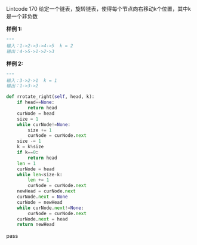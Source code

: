 Lintcode 170
给定一个链表，旋转链表，使得每个节点向右移动k个位置，其中k是一个非负数

**样例 1:**
```python
"""
输入：1->2->3->4->5  k = 2
输出：4->5->1->2->3
```
**样例 2:**
```python
"""
输入：3->2->1  k = 1
输出：1->3->2
```


```python
def rrotate_right(self, head, k):
	if head==None:
		return head
	curNode = head
	size = 1
	while curNode!=None:
		size += 1
		curNode = curNode.next
	size -= 1
	k = k%size
	if k==0:
		return head
	len = 1
	curNode = head
	while len<size-k:
		len += 1
		curNode = curNode.next
	newHead = curNode.next
	curNode.next = None
	curNode = newHead
	while curNode.next!=None:
		curNode = curNode.next
	curNode.next = head
	return newHead
```
pass